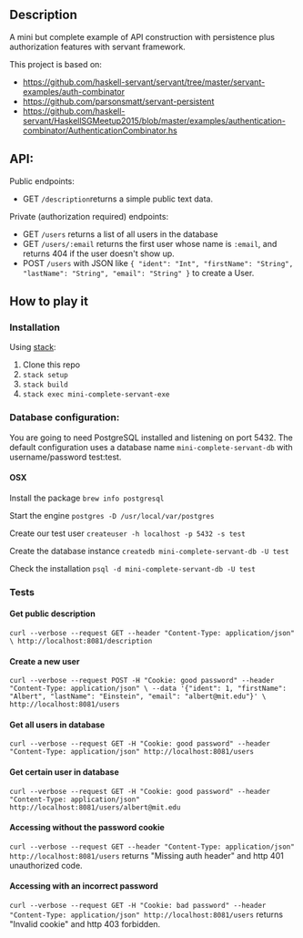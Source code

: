 ## Description

A mini but complete example of API construction with persistence plus authorization features with servant framework.

This project is based on:

- https://github.com/haskell-servant/servant/tree/master/servant-examples/auth-combinator
- https://github.com/parsonsmatt/servant-persistent
- https://github.com/haskell-servant/HaskellSGMeetup2015/blob/master/examples/authentication-combinator/AuthenticationCombinator.hs

## API:

Public endpoints:
- GET `/description`returns a simple public text data.

Private (authorization required) endpoints:
- GET `/users` returns a list of all users in the database
- GET `/users/:email` returns the first user whose name is `:email`, and returns 404 if the user doesn't show up.
- POST `/users` with JSON like `{ "ident": "Int", "firstName": "String", "lastName": "String", "email": "String" }` to create a User.

## How to play it

### Installation

Using [stack](https://github.com/commercialhaskell/stack):

1. Clone this repo
2. `stack setup`
3. `stack build`
4. `stack exec mini-complete-servant-exe`


### Database configuration:

You are going to need PostgreSQL installed and listening on port 5432. The default configuration uses a database name `mini-complete-servant-db` with username/password test:test.

#### OSX

Install the package `brew info postgresql`

Start the engine `postgres -D /usr/local/var/postgres`

Create our test user
`createuser -h localhost -p 5432 -s test`

Create the database instance
`createdb mini-complete-servant-db -U test`

Check the installation
`psql -d mini-complete-servant-db -U test`

### Tests

#### Get public description
`curl --verbose --request GET --header "Content-Type: application/json" \
 	http://localhost:8081/description`

#### Create a new user
`curl --verbose --request POST -H "Cookie: good password" --header "Content-Type: application/json" \
    --data '{"ident": 1, "firstName": "Albert", "lastName": "Einstein", "email": "albert@mit.edu"}' \
	 http://localhost:8081/users`

#### Get all users in database
`curl --verbose --request GET -H "Cookie: good password" --header "Content-Type: application/json"
 	http://localhost:8081/users`

#### Get certain user in database
`curl --verbose --request GET -H "Cookie: good password" --header "Content-Type: application/json"
  http://localhost:8081/users/albert@mit.edu`

#### Accessing without the password cookie
`curl --verbose --request GET --header "Content-Type: application/json"
 	http://localhost:8081/users`
returns "Missing auth header" and http 401 unauthorized code.

#### Accessing with an incorrect password
`curl --verbose --request GET -H "Cookie: bad password" --header "Content-Type: application/json"
 	http://localhost:8081/users`
returns "Invalid cookie" and http 403 forbidden.
